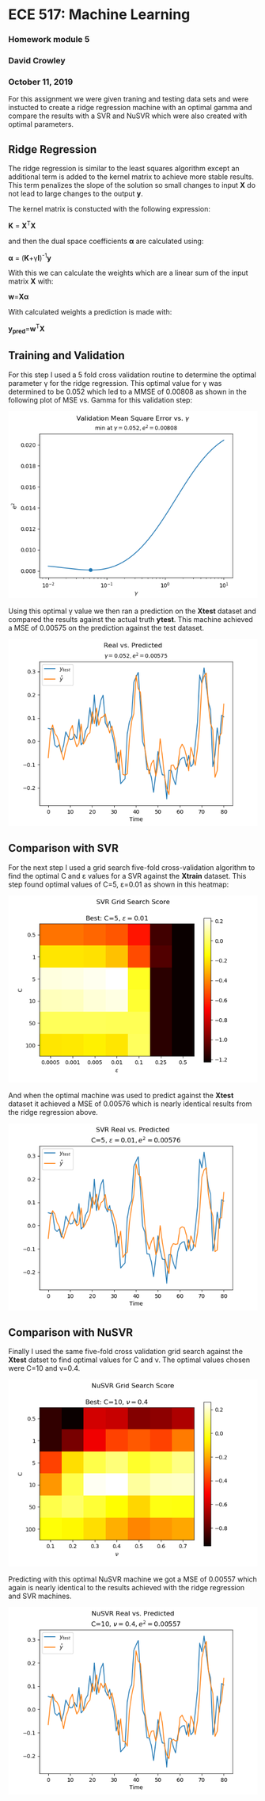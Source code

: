# ECE 517: Machine Learning
### Homework module 5
### David Crowley
### October 11, 2019

For this assignment we were given traning and testing data sets and were instucted to create a
ridge regression machine with an optimal gamma and compare the results with a SVR and NuSVR which
were also created with optimal parameters.

## Ridge Regression
The ridge regression is similar to the least squares algorithm except an additional term is added
to the kernel matrix to achieve more stable results. This term penalizes the slope of the solution
so small changes to input **X** do not lead to large changes to the output **y**.


The kernel matrix is constucted with the following expression:

**K** = **X**<sup>T</sup>**X**

and then the dual space coefficients **&alpha;** are calculated using:

**&alpha;** = (**K**+&gamma;**I**)<sup>-1</sup>**y**

With this we can calculate the weights which are a linear sum of the input matrix **X** with:

**w**=**X&alpha;**

With calculated weights a prediction is made with:

**y<sub>pred</sub>**=**w**<sup>T</sup>**X**

## Training and Validation

For this step I used a 5 fold cross validation routine to determine the optimal parameter &gamma; for
the ridge regression. This optimal value for &gamma; was determined to be 0.052 which led to a MMSE of
0.00808 as shown in the following plot of MSE vs. Gamma for this validation step:

![Figure 1](Figure_1.png)

Using this optimal &gamma; value we then ran a prediction on the **Xtest** dataset and compared
the results against the actual truth **ytest**. This machine achieved a MSE of 0.00575 on the prediction
against the test dataset.

![Figure 2](Figure_2.png)

## Comparison with SVR

For the next step I used a grid search five-fold cross-validation algorithm to find the optimal C and
&epsilon; values for a SVR against the **Xtrain** dataset. This step found optimal values of
C=5, &epsilon;=0.01 as shown in this heatmap:

![Figure 3](Figure_3.png)

And when the optimal machine was used to predict against the **Xtest** dataset it achieved a MSE of
0.00576 which is nearly identical results from the ridge regression above.

![Figure 4](Figure_4.png)

## Comparison with NuSVR

Finally I used the same five-fold cross validation grid search against the **Xtest** datset to find optimal
values for C and &nu;. The optimal values chosen were C=10 and &nu;=0.4.

![Figure 5](Figure_5.png)

Predicting with this optimal NuSVR machine we got a MSE of 0.00557 which again is nearly identical to the
results achieved with the ridge regression and SVR machines.

![Figure 6](Figure_6.png)
